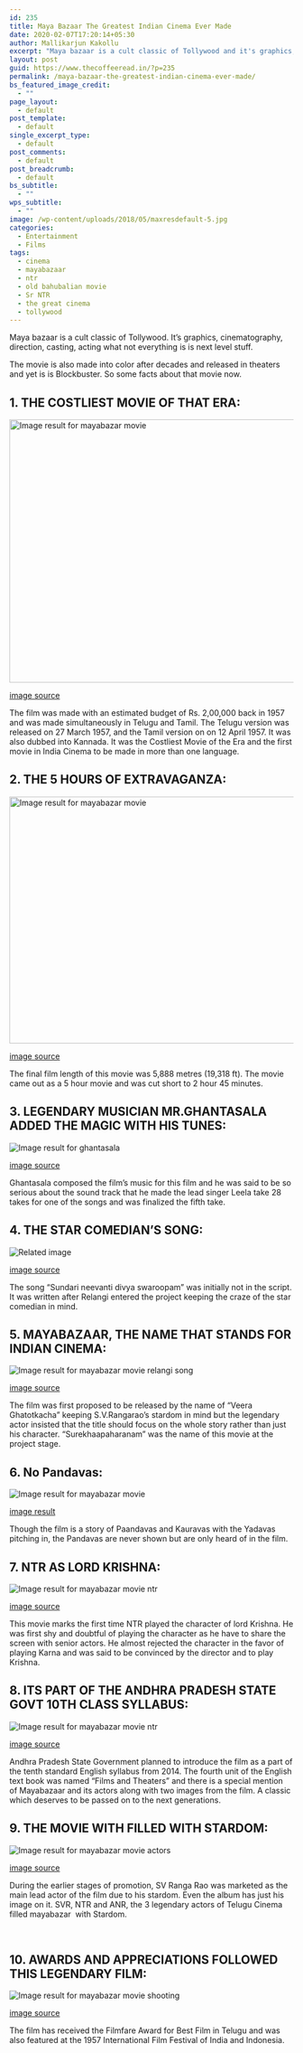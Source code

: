 ```yaml
---
id: 235
title: Maya Bazaar The Greatest Indian Cinema Ever Made
date: 2020-02-07T17:20:14+05:30
author: Mallikarjun Kakollu
excerpt: "Maya bazaar is a cult classic of Tollywood and it's graphics, cinematography, direction, casting, acting what not everything is is next level stuff."
layout: post
guid: https://www.thecoffeeread.in/?p=235
permalink: /maya-bazaar-the-greatest-indian-cinema-ever-made/
bs_featured_image_credit:
  - ""
page_layout:
  - default
post_template:
  - default
single_excerpt_type:
  - default
post_comments:
  - default
post_breadcrumb:
  - default
bs_subtitle:
  - ""
wps_subtitle:
  - ""
image: /wp-content/uploads/2018/05/maxresdefault-5.jpg
categories:
  - Entertainment
  - Films
tags:
  - cinema
  - mayabazaar
  - ntr
  - old bahubalian movie
  - Sr NTR
  - the great cinema
  - tollywood
---
```

Maya bazaar is a cult classic of Tollywood. It&#8217;s graphics, cinematography, direction, casting, acting what not everything is is next level stuff.

The movie is also made into color after decades and released in theaters and yet is is Blockbuster. So some facts about that movie now.

## 1. THE COSTLIEST MOVIE OF THAT ERA:

<img class="" src="https://i.ytimg.com/vi/mICgig_vBZw/maxresdefault.jpg" alt="Image result for mayabazar movie" width="828" height="466" /> 

[image source](https://www.google.co.in/search?biw=1366&bih=588&tbs=isz%3Alt%2Cislt%3Axga&tbm=isch&sa=1&ei=KPXpWuHHLMvdvASY7LSgCA&q=mayabazar+movie&oq=mayabajar+&gs_l=psy-ab.3.0.0i13k1l10.29335.29335.0.31768.1.1.0.0.0.0.228.228.2-1.1.0....0...1c.1.64.psy-ab..0.1.226....0.RNkfn2IBeHg#imgrc=tJxpi7h7puHCjM:)

The film was made with an estimated budget of Rs. 2,00,000 back in 1957 and was made simultaneously in Telugu and Tamil. The Telugu version was released on 27 March 1957, and the Tamil version on on 12 April 1957. It was also dubbed into Kannada. It was the Costliest Movie of the Era and the first movie in India Cinema to be made in more than one language.

## 2. THE 5 HOURS OF EXTRAVAGANZA:

<img class="" src="https://i.ytimg.com/vi/xUPSyXeM16Q/maxresdefault.jpg" alt="Image result for mayabazar movie" width="777" height="437" /> 

[image source](https://www.google.co.in/search?biw=1366&bih=588&tbs=isz%3Alt%2Cislt%3Axga&tbm=isch&sa=1&ei=KPXpWuHHLMvdvASY7LSgCA&q=mayabazar+movie&oq=mayabajar+&gs_l=psy-ab.3.0.0i13k1l10.29335.29335.0.31768.1.1.0.0.0.0.228.228.2-1.1.0....0...1c.1.64.psy-ab..0.1.226....0.RNkfn2IBeHg#imgrc=iK2oCZ8sOfWHfM:)

The final film length of this movie was 5,888 metres (19,318 ft). The movie came out as a 5 hour movie and was cut short to 2 hour 45 minutes.

## 3. LEGENDARY MUSICIAN MR.GHANTASALA ADDED THE MAGIC WITH HIS TUNES:

![Image result for ghantasala](https://i.ytimg.com/vi/sJ4HAw4gFbA/maxresdefault.jpg) 

[image source](https://www.google.co.in/search?biw=1366&bih=588&tbs=isz%3Alt%2Cislt%3Axga&tbm=isch&sa=1&ei=SvXpWo17hde-BIH_jbAJ&q=gantasala&oq=gantasala&gs_l=psy-ab.3...0.0.1.30.0.0.0.0.0.0.0.0..0.0....0...1c..64.psy-ab..0.0.0....0.OLu2EH8sPbM#imgrc=Lt2uqoJSAk0BaM:)

Ghantasala composed the film’s music for this film and he was said to be so serious about the sound track that he made the lead singer Leela take 28 takes for one of the songs and was finalized the fifth take.

## 4. THE STAR COMEDIAN’S SONG:

![Related image](https://i.ytimg.com/vi/hfZSZ72wqFE/maxresdefault.jpg) 

[image source](https://www.google.co.in/search?biw=1366&bih=588&tbs=isz%3Alt%2Cislt%3Axga&tbm=isch&sa=1&ei=QfbpWun9LpfGvwTHvY3ACg&q=mayabazar+movie+relangi+song&oq=mayabazar+movie+relangi+song&gs_l=psy-ab.3...14036.15176.0.15677.5.5.0.0.0.0.186.700.0j4.4.0....0...1c.1.64.psy-ab..1.0.0....0.wZWT38kjzig#imgdii=lDStVZrbMl2Q5M:&imgrc=NsDuK0AP0kRLoM:)

The song “Sundari neevanti divya swaroopam” was initially not in the script. It was written after Relangi entered the project keeping the craze of the star comedian in mind.

## 5. MAYABAZAAR, THE NAME THAT STANDS FOR INDIAN CINEMA:

![Image result for mayabazar movie relangi song](https://i.ytimg.com/vi/0Tgu0_F7L9M/maxresdefault.jpg) 

[image source](https://www.google.co.in/search?biw=1366&bih=588&tbs=isz%3Alt%2Cislt%3Axga&tbm=isch&sa=1&ei=QfbpWun9LpfGvwTHvY3ACg&q=mayabazar+movie+relangi+song&oq=mayabazar+movie+relangi+song&gs_l=psy-ab.3...14036.15176.0.15677.5.5.0.0.0.0.186.700.0j4.4.0....0...1c.1.64.psy-ab..1.0.0....0.wZWT38kjzig#imgrc=vzPuW2JtB041SM:)

The film was first proposed to be released by the name of “Veera Ghatotkacha” keeping S.V.Rangarao’s stardom in mind but the legendary actor insisted that the title should focus on the whole story rather than just his character. “Surekhaapaharanam” was the name of this movie at the project stage.

## 6. No Pandavas:

![Image result for mayabazar movie](https://i.ytimg.com/vi/f_Dbv4guc7c/maxresdefault.jpg) 

[image result](https://www.google.co.in/search?biw=1366&bih=588&tbs=isz%3Alt%2Cislt%3Axga&tbm=isch&sa=1&ei=KPXpWuHHLMvdvASY7LSgCA&q=mayabazar+movie&oq=mayabajar+&gs_l=psy-ab.3.0.0i13k1l10.29335.29335.0.31768.1.1.0.0.0.0.228.228.2-1.1.0....0...1c.1.64.psy-ab..0.1.226....0.RNkfn2IBeHg#imgrc=p1mc6Iaay0x3ZM:)

Though the film is a story of Paandavas and Kauravas with the Yadavas pitching in, the Pandavas are never shown but are only heard of in the film.

## 7. NTR AS LORD KRISHNA:

![Image result for mayabazar movie ntr](https://i.ytimg.com/vi/Na5IgaDjBN8/maxresdefault.jpg) 

[image source](https://www.google.co.in/search?biw=1366&bih=588&tbs=isz%3Alt%2Cislt%3Axga&tbm=isch&sa=1&ei=SvXpWo17hde-BIH_jbAJ&q=mayabazar+movie+ntr&oq=mayabazar+movie+ntr&gs_l=psy-ab.3..0i24k1.85671.87049.0.88402.4.3.0.1.1.0.223.615.0j1j2.3.0....0...1c.1.64.psy-ab..0.4.621...0j0i30k1j0i8i30k1.0.2-2F2Ryisak#imgrc=IKES4osz7CFUUM:)

This movie marks the first time NTR played the character of lord Krishna. He was first shy and doubtful of playing the character as he have to share the screen with senior actors. He almost rejected the character in the favor of playing Karna and was said to be convinced by the director and to play Krishna.

## 8. ITS PART OF THE ANDHRA PRADESH STATE GOVT 10TH CLASS SYLLABUS:

![Image result for mayabazar movie ntr](http://www.idlebrain.com/images4/wp-22mayabazaarc1280.jpg) 

[image source](https://www.google.co.in/search?biw=1366&bih=588&tbs=isz%3Alt%2Cislt%3Axga&tbm=isch&sa=1&ei=SvXpWo17hde-BIH_jbAJ&q=mayabazar+movie+ntr&oq=mayabazar+movie+ntr&gs_l=psy-ab.3..0i24k1.85671.87049.0.88402.4.3.0.1.1.0.223.615.0j1j2.3.0....0...1c.1.64.psy-ab..0.4.621...0j0i30k1j0i8i30k1.0.2-2F2Ryisak#imgrc=xlZ8ldmSNgxUXM:)

Andhra Pradesh State Government planned to introduce the film as a part of the tenth standard English syllabus from 2014. The fourth unit of the English text book was named “Films and Theaters” and there is a special mention of Mayabazaar and its actors along with two images from the film. A classic which deserves to be passed on to the next generations.

## 9. THE MOVIE WITH FILLED WITH STARDOM:

![Image result for mayabazar movie actors](https://i.ytimg.com/vi/-MWfuyjN1_E/maxresdefault.jpg) 

[image source](https://www.google.co.in/search?biw=1366&bih=588&tbs=isz%3Alt%2Cislt%3Axga&tbm=isch&sa=1&ei=effpWojhGMSKvQSeuZLwAw&q=mayabazar+movie+actors&oq=mayabazar+movie+actors&gs_l=psy-ab.3...220827.222924.0.223182.8.8.0.0.0.0.300.1108.0j3j1j1.5.0....0...1c.1.64.psy-ab..3.3.754...0j0i67k1j0i30k1j0i8i30k1j0i24k1.0.vTRJal389OA#imgrc=jStippbg7cGVrM:)

During the earlier stages of promotion, SV Ranga Rao was marketed as the main lead actor of the film due to his stardom. Even the album has just his image on it. SVR, NTR and ANR, the 3 legendary actors of Telugu Cinema filled mayabazar  with Stardom.

&nbsp;

## 10. AWARDS AND APPRECIATIONS FOLLOWED THIS LEGENDARY FILM:

![Image result for mayabazar movie shooting](http://www.telugusquare.com/wp-content/uploads/2017/10/Vivaha-Bhojanambu.jpg) 

[image source](https://www.google.co.in/search?biw=1366&bih=588&tbs=isz%3Alt%2Cislt%3Axga&tbm=isch&sa=1&ei=uPjpWq69L4r4vgTJhJ6QCA&q=mayabazar+movie+shooting&oq=mayabazar+movie+shooting&gs_l=psy-ab.3...11064.15025.0.15299.10.9.1.0.0.0.218.1295.0j4j3.7.0....0...1c.1.64.psy-ab..2.0.0....0.8FiaxEWHBvM#imgrc=iK2oCZ8sOfWHfM:)

The film has received the Filmfare Award for Best Film in Telugu and was also featured at the 1957 International Film Festival of India and Indonesia.

&nbsp;

&nbsp;

&nbsp;
